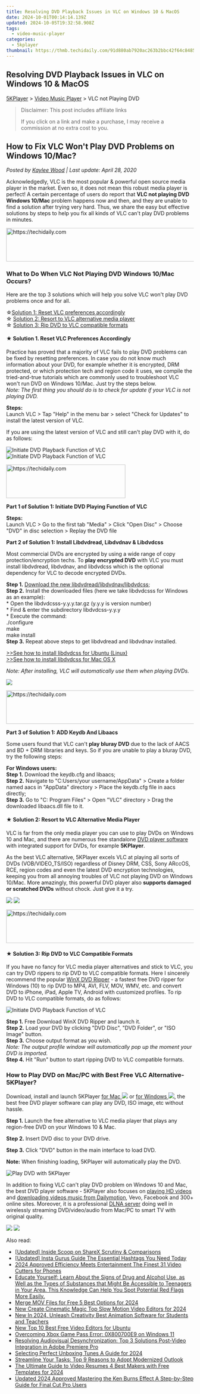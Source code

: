 ```yaml
---
title: Resolving DVD Playback Issues in VLC on Windows 10 & MacOS
date: 2024-10-01T00:14:14.139Z
updated: 2024-10-05T19:32:58.908Z
tags:
  - video-music-player
categories:
  - 5kplayer
thumbnail: https://thmb.techidaily.com/91d880ab7920ac263b2bbc42f64c84854115542d15d4b0d06e6a3ab502cdbe2d.jpg
---
```


## Resolving DVD Playback Issues in VLC on Windows 10 & MacOS

[5KPlayer](https://tools.techidaily.com/5kplayer/products/) \> [Video Music Player](https://tools.techidaily.com/5kplayer/video-music-player/) \> VLC not Playing DVD

>  Disclaimer: This post includes affiliate links
>
>  If you click on a link and make a purchase, I may receive a commission at no extra cost to you.
>

## How to Fix VLC Won't Play DVD Problems on Windows 10/Mac?

 _Posted by [Kaylee Wood](https://www.quora.com/profile/Amanda-Hu-21) | Last update: April 28, 2020_ 

Acknowledgedly, VLC is the most popular & powerful open source media player in the market. Even so, it does not mean this robust media player is perfect! A certain percentage of users do report that **VLC not playing DVD Windows 10/Mac** problem happens now and then, and they are unable to find a solution after trying very hard. Thus, we share the easy but effective solutions by steps to help you fix all kinds of VLC can't play DVD problems in minutes.

<!-- affiliate ads begin -->
<a href="https://appsumo.8odi.net/c/5597632/2044583/7443" target="_top" id="2044583">
  <img src="//a.impactradius-go.com/display-ad/7443-2044583" border="0" alt="https://techidaily.com" width="728" height="90"/>
</a>
<img height="0" width="0" src="https://appsumo.8odi.net/i/5597632/2044583/7443" style="position:absolute;visibility:hidden;" border="0" />
<!-- affiliate ads end -->

### What to Do When VLC Not Playing DVD Windows 10/Mac Occurs?

Here are the top 3 solutions which will help you solve VLC won't play DVD problems once and for all.  

☆[Solution 1: Reset VLC preferences accordingly](https://tools.techidaily.com/5kplayer/video-music-player/)  
 ☆ [Solution 2: Resort to VLC alternative media player](https://tools.techidaily.com/5kplayer/video-music-player/)  
 ☆ [Solution 3: Rip DVD to VLC compatible formats](https://tools.techidaily.com/5kplayer/video-music-player/)

#### **★ Solution 1\. Reset VLC Preferences Accordingly**

Practice has proved that a majority of VLC fails to play DVD problems can be fixed by resetting preferences. In case you do not know much information about your DVD, for example whether it is encrypted, DRM protected, or which protection tech and region code it uses, we compile the tried-and-true tutorials which are commonly used to troubleshoot VLC won't run DVD on Windows 10/Mac. Just try the steps below.  
_Note: The first thing you should do is to check for update if your VLC is not playing DVD._ 

**Steps:**   
 Launch VLC > Tap "Help" in the menu bar > select "Check for Updates" to install the latest version of VLC.

If you are using the latest version of VLC and still can't play DVD with it, do as follows:

![Initiate DVD Playback Function of VLC](https://www.5kplayer.com/video-music-player/img/set-vlc-preference-0113.png) ![Initiate DVD Playback Function of VLC](https://www.5kplayer.com/video-music-player/img/install-libdvdcss-0113.png)

<!-- affiliate ads begin -->
<a href="https://aligracehair.sjv.io/c/5597632/2135401/19272" target="_top" id="2135401">
  <img src="//a.impactradius-go.com/display-ad/19272-2135401" border="0" alt="https://techidaily.com" width="320" height="90"/>
</a>
<img height="0" width="0" src="https://aligracehair.sjv.io/i/5597632/2135401/19272" style="position:absolute;visibility:hidden;" border="0" />
<!-- affiliate ads end -->

**Part 1 of Solution 1: Initiate DVD Playing Function of VLC**

**Steps:**   
 Launch VLC > Go to the first tab "Media" > Click "Open Disc" > Choose "DVD" in disc selection > Replay the DVD file

**Part 2 of Solution 1: Install Libdvdread, Libdvdnav & Libdvdcss**

Most commercial DVDs are encrypted by using a wide range of copy protection/encryption techs. To **play encrypted DVD** with VLC you must install libdvdread, libdvdnav, and libdvdcss which is the optional dependency for VLC to decode encrypted DVDs. 

**Step 1.** [Download the new libdvdread/libdvdnav/libdvdcss](http://download.videolan.org/pub/videolan/);   
**Step 2.** Install the downloaded files (here we take libdvdcsss for Windows as an example):   
 \* Open the libdvdcsss-y.y.y.tar.gz (y.y.y is version number)   
 \* Find & enter the subdirectory libdvdcss-y.y.y   
 \* Execute the command:   
 ./configure   
 make   
 make install   
**Step 3.** Repeat above steps to get libdvdread and libdvdnav installed.

[\>>See how to install libdvdcss for Ubuntu (Linux)](https://help.ubuntu.com/community/RestrictedFormats/PlayingDVDs#Installing%5Flibdvdcss)   
[\>>See how to install libdvdcss for Mac OS X](https://www.youtube.com/watch?v=qpBo8nbycRw)

_Note: After installing, VLC will automatically use them when playing DVDs._

![](https://www.5kplayer.com/video-music-player/img/install-keydb-0113.jpg)

<!-- affiliate ads begin -->
<a href="https://bluettieu.pxf.io/c/5597632/2141676/17091" target="_top" id="2141676">
  <img src="//a.impactradius-go.com/display-ad/17091-2141676" border="0" alt="https://techidaily.com" width="728" height="90"/>
</a>
<img height="0" width="0" src="https://bluettieu.pxf.io/i/5597632/2141676/17091" style="position:absolute;visibility:hidden;" border="0" />
<!-- affiliate ads end -->

**Part 3 of Solution 1: ADD Keydb And Libaacs** 

Some users found that VLC can't **play bluray DVD** due to the lack of AACS and BD + DRM libraries and keys. So if you are unable to play a bluray DVD, try the following steps:

**For Windows users:**   
**Step 1.** Download the keydb.cfg and libaacs;  
**Step 2.** Navigate to "C:Users/your username/AppData" > Create a folder named aacs in "AppData" directory > Place the keydb.cfg file in aacs directly;  
**Step 3.** Go to "C: Program Files" > Open "VLC" directory > Drag the downloaded libaacs.dll file to it.

#### **★ Solution 2: Resort to VLC Alternative Media Player**

VLC is far from the only media player you can use to play DVDs on Windows 10 and Mac, and there are numerous free standalone [DVD player software](https://tools.techidaily.com/5kplayer/video-music-player/) with integrated support for DVDs, for example **5KPlayer**.

As the best VLC alternative, 5KPlayer excels VLC at playing all sorts of DVDs (VOB/VIDEO\_TS/ISO) regardless of Disney DRM, CSS, Sony ARccOS, RCE, region codes and even the latest DVD encryption technologies, keeping you from all annoying troubles of VLC not playing DVD on Windows 10/Mac. More amazingly, this powerful DVD player also **supports damaged or scratched DVDs** without chock. Just give it a try.

[![](https://www.5kplayer.com/video-music-player/../button/freedownwhitewin.png)](https://tools.techidaily.com/5kplayer/products/) [![](https://www.5kplayer.com/video-music-player/../button/freedownbackmac.png)](https://tools.techidaily.com/5kplayer/products/) 

<!-- affiliate ads begin -->
<a href="https://appsumo.8odi.net/c/5597632/2049379/7443" target="_top" id="2049379">
  <img src="//a.impactradius-go.com/display-ad/7443-2049379" border="0" alt="https://techidaily.com" width="728" height="90"/>
</a>
<img height="0" width="0" src="https://appsumo.8odi.net/i/5597632/2049379/7443" style="position:absolute;visibility:hidden;" border="0" />
<!-- affiliate ads end -->

#### **★ Solution 3: Rip DVD to VLC Compatible Formats**

If you have no fancy for VLC media player alternatives and stick to VLC, you can try DVD rippers to rip DVD to VLC compatible formats. Here I sincerely recommend the popular [WinX DVD Ripper](https://tools.techidaily.com/winxdvd/dvd-ripper-platinum/) \- a fastest free DVD ripper for Windows (10) to rip DVD to MP4, AVI, FLV, MOV, WMV, etc. and convert DVD to iPhone, iPad, Apple TV, Android with customized profiles. To rip DVD to VLC compatible formats, do as follows:

![Initiate DVD Playback Function of VLC](https://www.5kplayer.com/video-music-player/img/rip-dvd-to-vlc-0113.jpg) 

**Step 1.** Free Download WinX DVD Ripper and launch it.  
**Step 2.** Load your DVD by clicking "DVD Disc", "DVD Folder", or "ISO Image" button.  
**Step 3.** Choose output format as you wish.  
_Note: The output profile window will automatically pop up the moment your DVD is imported._   
**Step 4.** Hit "Run" button to start ripping DVD to VLC compatible formats.

### How to Play DVD on Mac/PC with Best Free VLC Alternative-5KPlayer?

Download, install and launch 5KPlayer [for Mac ![](https://www.5kplayer.com/video-music-player/../software/pic-style/dvd-video/01.png)](https://tools.techidaily.com/5kplayer/products/) or [for Windows ![](https://www.5kplayer.com/video-music-player/../software/pic-style/dvd-video/01.png)](https://tools.techidaily.com/5kplayer/products/), the best free DVD player software can play any DVD, ISO image, etc without hassle.

**Step 1.** Launch the free alternative to VLC media player that plays any region-free DVD on your Windows 10 & Mac.

**Step 2.** Insert DVD disc to your DVD drive.

**Step 3.** Click "DVD" button in the main interface to load DVD.

**Note:** When finishing loading, 5KPlayer will automatically play the DVD.

![Play DVD with 5KPlayer](https://www.5kplayer.com/video-music-player/img/5kplayer-dvd-player-software.jpg)

In addition to fixing VLC can't play DVD problem on Windows 10 and Mac, the best DVD player software - 5KPlayer also focuses on [playing HD videos](https://tools.techidaily.com/5kplayer/video-music-player/) and [downloading videos music from Dailymotion](https://tools.techidaily.com/5kplayer/youtube-download/), Vevo, Facebook and 300+ online sites. Moreover, it is a professional [DLNA server](https://tools.techidaily.com/5kplayer/dlna/) doing well in wirelessly streaming DVD/video/audio from Mac/PC to smart TV with original quality.

[![](https://www.5kplayer.com/video-music-player/../button/freedownwhitewin.png)](https://tools.techidaily.com/5kplayer/products/) [![](https://www.5kplayer.com/video-music-player/../button/freedownbackmac.png)](https://tools.techidaily.com/5kplayer/products/)

<ins class="adsbygoogle"
     style="display:block"
     data-ad-format="autorelaxed"
     data-ad-client="ca-pub-7571918770474297"
     data-ad-slot="1223367746"></ins>

<ins class="adsbygoogle"
     style="display:block"
     data-ad-client="ca-pub-7571918770474297"
     data-ad-slot="8358498916"
     data-ad-format="auto"
     data-full-width-responsive="true"></ins>

<span class="atpl-alsoreadstyle">Also read:</span>
<div><ul>
<li><a href="https://remote-screen-capture.techidaily.com/updated-inside-scoop-on-sharex-scrutiny-and-comparisons/"><u>[Updated] Inside Scoop on ShareX Scrutiny & Comparisons</u></a></li>
<li><a href="https://instagram-video-files.techidaily.com/updated-insta-gurus-guide-the-essential-hashtags-you-need-today/"><u>[Updated] Insta Gurus Guide The Essential Hashtags You Need Today</u></a></li>
<li><a href="https://article-posts.techidaily.com/2024-approved-efficiency-meets-entertainment-the-finest-31-video-cutters-for-phones/"><u>2024 Approved Efficiency Meets Entertainment The Finest 31 Video Cutters for Phones</u></a></li>
<li><a href="https://hardware-updates.techidaily.com/educate-yourself-learn-about-the-signs-of-drug-and-alcohol-use-as-well-as-the-types-of-substances-that-might-be-accessible-to-teenagers-in-your-area-this-kn79/"><u>Educate Yourself: Learn About the Signs of Drug and Alcohol Use, as Well as the Types of Substances that Might Be Accessible to Teenagers in Your Area. This Knowledge Can Help You Spot Potential Red Flags More Easily.</u></a></li>
<li><a href="https://video-ai-editor.techidaily.com/merge-mov-files-for-free-5-best-options-for-2024/"><u>Merge MOV Files for Free 5 Best Options for 2024</u></a></li>
<li><a href="https://video-ai-editor.techidaily.com/new-create-cinematic-magic-top-slow-motion-video-editors-for-2024/"><u>New Create Cinematic Magic Top Slow Motion Video Editors for 2024</u></a></li>
<li><a href="https://video-ai-editor.techidaily.com/new-in-2024-unleash-creativity-best-animation-software-for-students-and-teachers/"><u>New In 2024, Unleash Creativity Best Animation Software for Students and Teachers</u></a></li>
<li><a href="https://video-ai-editor.techidaily.com/new-top-10-best-free-video-editors-for-ubuntu/"><u>New Top 10 Best Free Video Editors for Ubuntu</u></a></li>
<li><a href="https://win11-tips.techidaily.com/overcoming-xbox-game-pass-error-0x800700e9-on-windows-11/"><u>Overcoming Xbox Game Pass Error: 0X800700E9 on Windows 11</u></a></li>
<li><a href="https://tech-hub.techidaily.com/resolving-audiovisual-desynchronization-top-3-solutions-post-video-integration-in-adobe-premiere-pro/"><u>Resolving Audiovisual Desynchronization: Top 3 Solutions Post-Video Integration in Adobe Premiere Pro</u></a></li>
<li><a href="https://fox-cloud.techidaily.com/selecting-perfect-unboxing-tunes-a-guide-for-2024/"><u>Selecting Perfect Unboxing Tunes A Guide for 2024</u></a></li>
<li><a href="https://windows11.techidaily.com/streamline-your-tasks-top-9-reasons-to-adopt-modernized-outlook/"><u>Streamline Your Tasks: Top 9 Reasons to Adopt Modernized Outlook</u></a></li>
<li><a href="https://video-ai-editor.techidaily.com/the-ultimate-guide-to-video-resumes-4-best-makers-with-free-templates-for-2024/"><u>The Ultimate Guide to Video Resumes 4 Best Makers with Free Templates for 2024</u></a></li>
<li><a href="https://video-ai-editor.techidaily.com/updated-2024-approved-mastering-the-ken-burns-effect-a-step-by-step-guide-for-final-cut-pro-users/"><u>Updated 2024 Approved Mastering the Ken Burns Effect A Step-by-Step Guide for Final Cut Pro Users</u></a></li>
</ul></div>


